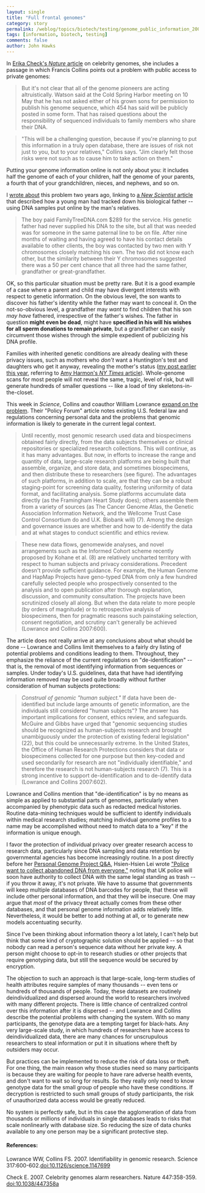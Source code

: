 ```yaml
---
layout: single 
title: "Full frontal genomes" 
category: story
permalink: /weblog/topics/biotech/testing/genome_public_information_2007.html
tags: [information, biotech, testing] 
comments: false 
author: John Hawks 
---
```



<p>
In <a href="http://www.nature.com.ezproxy.library.wisc.edu/nature/journal/v447/n7143/full/447358a.html">Erika Check's <i>Nature</i> article</a> on celebrity genomes, she includes a passage in which Francis Collins points out a problem with public  access to private genomes: 
</p>

<blockquote>But it's not clear that all of the genome pioneers are acting altruistically. Watson said at the Cold Spring Harbor meeting on 10 May that he has not asked either of his grown sons for permission to publish his genome sequence, which 454 has said will be publicly posted in some form. That has raised questions about the responsibility of sequenced individuals to family members who share their DNA.</blockquote>

<blockquote>"This will be a challenging question, because if you're planning to put this information in a truly open database, there are issues of risk not just to you, but to your relatives," Collins says. "Jim clearly felt those risks were not such as to cause him to take action on them."</blockquote>

<p>
Putting your genome information online is not only about you: it includes half the genome of each of your children, half the genome of your parents, a fourth that of your grandchildren, nieces, and nephews, and so on. 
</p>

<p>
I <a href="http://www.johnhawks.net/weblog/topics/biotech/sperm_donor_genealogy_id_2005.html">wrote about</a> this problem two years ago, linking to <a href="http://www.newscientist.com/article.ns?id=mg18825244.200">a <i>New Scientist</i> article</a> that described how a young man had tracked down his biological father -- using DNA samples put online by the man's relatives. 
</p>

<blockquote>The boy paid FamilyTreeDNA.com $289 for the service. His genetic father had never supplied his DNA to the site, but all that was needed was for someone in the same paternal line to be on file. After nine months of waiting and having agreed to have his contact details available to other clients, the boy was contacted by two men with Y chromosomes closely matching his own. The two did not know each other, but the similarity between their Y chromosomes suggested there was a 50 per cent chance that all three had the same father, grandfather or great-grandfather.</blockquote>

<p>
OK, so this particular situation must be pretty rare. But it is a good example of a case where a parent and child may have divergent interests with respect to genetic information. On the obvious level, the son wants to discover his father's identity while the father may want to conceal it. On the not-so-obvious level, a grandfather may <i>want</i> to find children that his son <i>may have</i> fathered, irrespective of the father's wishes. The father in question <b>might even be dead</b>, might have <b>specified in his will his wishes for all sperm donations to remain private</b>, but a grandfather can easily circumvent those wishes through the simple expedient of publicizing his DNA profile. 
</p>

<p>
Families with inherited genetic conditions are already dealing with these privacy issues, such as mothers who <i>don't</i> want a Huntington's test and daughters who get it anyway, revealing the mother's status (<a href="http://johnhawks.net/weblog/topics/biotech/testing/harmon_huntington_testing_2007.html">my post earlier this year</a>, referring to <a href="http://www.nytimes.com/2007/03/18/health/18huntington.html?pagewanted=1&ei=5088&en=9d3a5f5fdeab0b0d&ex=1331870400&partner=rssnyt&emc=rss">Amy Harmon's <i>NY Times</i> article</a>). Whole-genome scans for most people will not reveal the same, tragic, level of risk, but will generate hundreds of smaller questions -- like a load of tiny skeletons-in-the-closet. 
</p>

<p>
This week in <i>Science</i>, Collins and coauthor William Lowrance <a href="http://dx.doi.org/10.1126/science.1147699">expand on the problem</a>. Their "Policy Forum" article notes existing U.S. federal law and regulations concerning personal data and the problems that genomic information is likely to generate in the current legal context. 
</p>

<blockquote>Until recently, most genomic research used data and biospecimens obtained fairly directly, from the data subjects themselves or clinical repositories or specialized research collections. This will continue, as it has many advantages. But now, in efforts to increase the range and quantity of data, large-scale research platforms are being built that assemble, organize, and store data, and sometimes biospecimens, and then distribute these to researchers (see figure). The advantages of such platforms, in addition to scale, are that they can be a robust staging-point for screening data quality, fostering uniformity of data format, and facilitating analysis. Some platforms accumulate data directly (as the Framingham Heart Study does); others assemble them from a variety of sources (as The Cancer Genome Atlas, the Genetic Association Information Network, and the Wellcome Trust Case Control Consortium do and U.K. Biobank will) (7). Among the design and governance issues are whether and how to de-identify the data and at what stages to conduct scientific and ethics review.</blockquote>

<blockquote>These new data flows, genomewide analyses, and novel arrangements such as the Informed Cohort scheme recently proposed by Kohane et al. (8) are relatively uncharted territory with respect to human subjects and privacy considerations. Precedent doesn't provide sufficient guidance. For example, the Human Genome and HapMap Projects have geno-typed DNA from only a few hundred carefully selected people who prospectively consented to the analysis and to open publication after thorough explanation, discussion, and community consultation. The projects have been scrutinized closely all along. But when the data relate to more people (by orders of magnitude) or to retrospective analysis of biospecimens, then for pragmatic reasons such painstaking selection, consent negotiation, and scrutiny can't generally be achieved (Lowrance and Collins 2007:600).</blockquote>

<p>
The article does not really arrive at any conclusions about what should be done -- Lowrance and Collins limit themselves to a fairly dry listing of potential problems and conditions leading to them. Throughout, they emphasize the reliance of the current regulations on "de-identification" -- that is, the removal of most identifying information from sequences or samples. Under today's U.S. guidelines, data that have had identifying information removed may be used quite broadly without further consideration of human subjects protections: 
</p>

<blockquote><i>Construal of genomic "human subject."</i> If data have been de-identified but include large amounts of genetic information, are the individuals still considered "human subjects"? The answer has important implications for consent, ethics review, and safeguards. McGuire and Gibbs have urged that "genomic sequencing studies should be recognized as human-subjects research and brought unambiguously under the protection of existing federal legislation" (22), but this could be unnecessarily extreme. In the United States, the Office of Human Research Protections considers that data or biospecimens collected for one purpose but then key-coded and used secondarily for research are not "individually identifiable," and therefore the research is not human-subjects research (7). This is a strong incentive to support de-identification and to de-identify data (Lowrance and Collins 2007:602).</blockquote>

<p>
Lowrance and Collins mention that "de-identification" is by no means as simple as applied to substantial parts of genomes, particularly when accompanied by phenotypic data such as redacted medical histories. Routine data-mining techniques would be sufficient to identify individuals within medical research studies; matching individual genome profiles to a name may be accomplished without need to match data to a "key" if the information is unique enough. 
</p>

<p>
I favor the protection of individual privacy over greater research access to research data, particularly since DNA sampling and data retention by governmental agencies has become increasingly routine. In a post directly before her <a href="http://feeds.feedburner.com/~r/EyeOnDna/~3/140267721/">Personal Genome Project Q&amp;A</a>, Hsien-Hsien Lei wrote <a href="http://feeds.feedburner.com/~r/EyeOnDna/~3/139926758/">"Police want to collect abandoned DNA from everyone,"</a> noting that UK police will soon have authority to collect DNA with the same legal standing as trash -- if you throw it away, it's not private. We have to assume that governments will keep multiple databases of DNA barcodes for people, that these will include other personal information, and that they will be insecure. One may argue that <i>most</i> of the privacy threat actually comes from these other databases, and that personal genome information adds relatively little. Nevertheless, it would be better to add nothing at all, or to generate new models accentuating security. 
</p>

<p>
Since I've been thinking about information theory a lot lately, I can't help but think that some kind of cryptographic solution should be applied -- so that nobody can read a person's sequence data without her private key. A person might choose to opt-in to research studies or other projects that require genotyping data, but still the sequence would be secured by encryption. 
</p>

<p>
The objection to such an approach is that large-scale, long-term studies of health attributes require samples of many thousands -- even tens or hundreds of thousands of people. Today, these datasets are routinely deindividualized and dispersed around the world to researchers involved with many different projects. There is little chance of centralized control over this information after it is dispersed -- and Lowrance and Collins describe the potential problems with changing the system. With so many participants, the genotype data are a tempting target for black-hats. Any very large-scale study, in which hundreds of researchers have access to deindividualized data, there are many chances for unscrupulous researchers to steal information or put it in situations where theft by outsiders may occur. 
</p>

<p>
But practices can be implemented to reduce the risk of data loss or theft. For one thing, the main reason why those studies need so many participants is because they are waiting for people to have rare adverse health events, and don't want to wait so long for results. So they really only need to know genotype data for the small group of people who have these conditions. If decryption is restricted to such small groups of study participants, the risk of unauthorized data access would be greatly reduced. 
</p>

<p>
No system is perfectly safe, but in this case the agglomeration of data from thousands or millions of individuals in single databases leads to risks that scale nonlinearly with database size. So reducing the size of data chunks available to any one person may be a significant protective step.  
</p>

<h4>References:</h4>

<p class="cite">Lowrance WW, Collins FS. 2007. Identifiability in genomic research. Science 317:600-602.<a href="http://dx.doi.org/10.1126/science.1147699">doi:10.1126/science.1147699</a></p>

<p class="cite">Check E. 2007. Celebrity genomes alarm researchers. Nature 447:358-359. <a href="http://dx.doi.org/10.1038/447358a">doi:10.1038/447358a</a></p>


